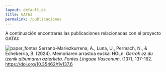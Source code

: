 ```yaml
---
layout: default_es
title: GATAI
permalink: /publicaciones
---
```

<div>
A continuación encontrarás las publicaciones relacionadas con el proyecto GATAI:

<p>
<img src="http://www.gatai.eus/assets/img/paper_fontes.jpg" alt="paper_fontes" class="author-image">
Serrano-Mariezkurrena, A., Luna, U., Permach, N., & Echeberria, B. (2024). Memoriaren arrastoa euskal HGLn. <i>Gerrak ez du izenik albumaren azterketa. Fontes Linguae Vasconum</i>, (137), 137-162. <a href="https://doi.org/10.35462/flv137.6" target="_blank"> https://doi.org/10.35462/flv137.6 </a>
</p>
</div>


